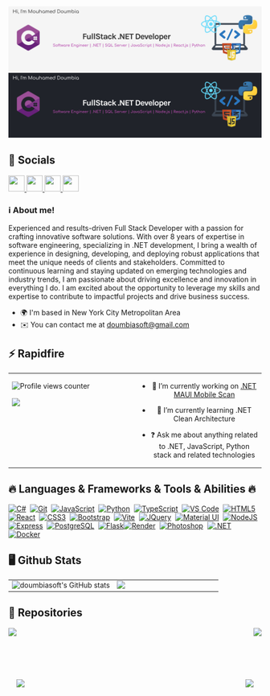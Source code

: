 ![Header](./header-light.png#gh-light-mode-only)![Header](./header-dark.png#gh-dark-mode-only)
## 🔗 Socials

<p align="left"> <a href="https://www.github.com/doumbiasoft" target="_blank" rel="noreferrer"> <picture> <source media="(prefers-color-scheme: dark)" srcset="https://raw.githubusercontent.com/danielcranney/readme-generator/main/public/icons/socials/github-dark.svg" /> <source media="(prefers-color-scheme: light)" srcset="https://raw.githubusercontent.com/danielcranney/readme-generator/main/public/icons/socials/github.svg" /> <img src="https://raw.githubusercontent.com/danielcranney/readme-generator/main/public/icons/socials/github.svg" width="32" height="32" /> </picture> </a> <a href="https://www.linkedin.com/in/doumbiamouhamed/" target="_blank" rel="noreferrer"> <picture> <source media="(prefers-color-scheme: dark)" srcset="https://raw.githubusercontent.com/danielcranney/readme-generator/main/public/icons/socials/linkedin-dark.svg" /> <source media="(prefers-color-scheme: light)" srcset="https://raw.githubusercontent.com/danielcranney/readme-generator/main/public/icons/socials/linkedin.svg" /> <img src="https://raw.githubusercontent.com/danielcranney/readme-generator/main/public/icons/socials/linkedin.svg" width="32" height="32" /> </picture> </a> <a href="https://www.x.com/doumbiasoft" target="_blank" rel="noreferrer"> <picture> <source media="(prefers-color-scheme: dark)" srcset="https://raw.githubusercontent.com/danielcranney/readme-generator/main/public/icons/socials/twitter-dark.svg" /> <source media="(prefers-color-scheme: light)" srcset="https://raw.githubusercontent.com/danielcranney/readme-generator/main/public/icons/socials/twitter.svg" /> <img src="https://raw.githubusercontent.com/danielcranney/readme-generator/main/public/icons/socials/twitter.svg" width="32" height="32" /> </picture> </a> <a href="https://www.threads.net/@mouhameddoumbia" target="_blank" rel="noreferrer"> <picture> <source media="(prefers-color-scheme: dark)" srcset="https://raw.githubusercontent.com/danielcranney/readme-generator/main/public/icons/socials/threads-dark.svg" /> <source media="(prefers-color-scheme: light)" srcset="https://raw.githubusercontent.com/danielcranney/readme-generator/main/public/icons/socials/threads.svg" /> <img src="https://raw.githubusercontent.com/danielcranney/readme-generator/main/public/icons/socials/threads.svg" width="32" height="32" /> </picture> </a></p>


### ℹ️ About me!  
Experienced and results-driven Full Stack Developer with a passion for crafting innovative software solutions. With over 8 years of expertise in software engineering, specializing in .NET development, I bring a wealth of experience in designing, developing, and deploying robust applications that meet the unique needs of clients and stakeholders. Committed to continuous learning and staying updated on emerging technologies and industry trends, I am passionate about driving excellence and innovation in everything I do. I am excited about the opportunity to leverage my skills and expertise to contribute to impactful projects and drive business success.


* 🌍  I'm based in New York City Metropolitan Area
* ✉️  You can contact me at [doumbiasoft@gmail.com](mailto:doumbiasoft@gmail.com)

## ⚡ Rapidfire  
<table><tr><td valign="top" width="50%">

![Profile views counter](https://komarev.com/ghpvc/?username=doumbiasoft&&style=flat-square)

<!--<img height=200 align="center" src="https://github-readme-stats.vercel.app/api/top-langs/?username=doumbiasoft&hide=c%23,powershell,Mathematica,Ruby,Objective-C,Objective-C%2b%2b,Cuda&title_color=B84DAF&text_color=000000&icon_color=61dafb&bg_color=F5F5F5&langs_count=8&layout=compact&border_color=61dafb&hide_border=true&size_weight=0.5&count_weight=0.5#gh-light-mode-only" />
  
<img height=200 align="center" src="https://github-readme-stats.vercel.app/api/top-langs/?username=doumbiasoft&hide=c%23,powershell,Mathematica,Ruby,Objective-C,Objective-C%2b%2b,Cuda&title_color=B84DAF&text_color=ffffff&icon_color=61dafb&bg_color=20232a&langs_count=8&layout=compact&border_color=61dafb&hide_border=true&size_weight=0.5&count_weight=0.5#gh-dark-mode-only" />-->


<picture>
  
  <source media="(prefers-color-scheme: dark)" srcset="https://github-readme-stats.vercel.app/api/top-langs/?username=doumbiasoft&hide=c%23,powershell,Mathematica,Ruby,Objective-C,Objective-C%2b%2b,Cuda&title_color=B84DAF&text_color=000000&icon_color=61dafb&bg_color=F5F5F5&langs_count=8&layout=compact&border_color=61dafb&hide_border=true&size_weight=0.5&count_weight=0.5">

  
<img  height=200 align="center" src="https://github-readme-stats.vercel.app/api/top-langs/?username=doumbiasoft&hide=c%23,powershell,Mathematica,Ruby,Objective-C,Objective-C%2b%2b,Cuda&title_color=B84DAF&text_color=ffffff&icon_color=61dafb&bg_color=20232a&langs_count=8&layout=compact&border_color=61dafb&hide_border=true&size_weight=0.5&count_weight=0.5" />
</picture>

</td><td valign="center" width="50%">

<div align="center">

- 🔭 I’m currently working on [.NET MAUI Mobile Scan](https://github.com)  
  

- 🌱 I’m currently learning .NET Clean Architecture  
  

- ❓ Ask me about anything related to .NET, JavaScript, Python stack and related technologies  

  
</div>  

</td></tr></table>  


## 🔥 Languages & Frameworks & Tools & Abilities 🔥

<p align="left">
<a href="https://docs.microsoft.com/en-us/dotnet/csharp/" target="_blank" rel="noreferrer"><img src="https://raw.githubusercontent.com/danielcranney/readme-generator/main/public/icons/skills/csharp-colored.svg" width="36" height="36" alt="C#" /></a>&nbsp;&nbsp;<a href="https://git-scm.com/" target="_blank" rel="noreferrer"><img src="https://raw.githubusercontent.com/danielcranney/readme-generator/main/public/icons/skills/git-colored.svg" width="36" height="36" alt="Git" /></a>&nbsp;&nbsp;<a href="https://developer.mozilla.org/en-US/docs/Web/JavaScript" target="_blank" rel="noreferrer"><img src="https://raw.githubusercontent.com/danielcranney/readme-generator/main/public/icons/skills/javascript-colored.svg" width="36" height="36" alt="JavaScript" /></a>&nbsp;&nbsp;<a href="https://www.python.org/" target="_blank" rel="noreferrer"><img src="https://raw.githubusercontent.com/danielcranney/readme-generator/main/public/icons/skills/python-colored.svg" width="36" height="36" alt="Python" /></a>&nbsp;&nbsp;<a href="https://www.typescriptlang.org/" target="_blank" rel="noreferrer"><img src="https://raw.githubusercontent.com/danielcranney/readme-generator/main/public/icons/skills/typescript-colored.svg" width="36" height="36" alt="TypeScript" /></a>&nbsp;&nbsp;<a href="https://code.visualstudio.com/" target="_blank" rel="noreferrer"><img src="https://raw.githubusercontent.com/danielcranney/readme-generator/main/public/icons/skills/visualstudiocode.svg" width="36" height="36" alt="VS Code" /></a>&nbsp;&nbsp;<a href="https://developer.mozilla.org/en-US/docs/Glossary/HTML5" target="_blank" rel="noreferrer"><img src="https://raw.githubusercontent.com/danielcranney/readme-generator/main/public/icons/skills/html5-colored.svg" width="36" height="36" alt="HTML5" /></a>&nbsp;&nbsp;<a href="https://reactjs.org/" target="_blank" rel="noreferrer"><img src="https://raw.githubusercontent.com/danielcranney/readme-generator/main/public/icons/skills/react-colored.svg" width="36" height="36" alt="React" /></a>&nbsp;&nbsp;<a href="https://www.w3.org/TR/CSS/#css" target="_blank" rel="noreferrer"><img src="https://raw.githubusercontent.com/danielcranney/readme-generator/main/public/icons/skills/css3-colored.svg" width="36" height="36" alt="CSS3" /></a>&nbsp;&nbsp;<a href="https://getbootstrap.com/" target="_blank" rel="noreferrer"><img src="https://raw.githubusercontent.com/danielcranney/readme-generator/main/public/icons/skills/bootstrap-colored.svg" width="36" height="36" alt="Bootstrap" /></a>&nbsp;&nbsp;<a href="https://vitejs.dev/" target="_blank" rel="noreferrer"><img src="https://raw.githubusercontent.com/danielcranney/readme-generator/main/public/icons/skills/vite-colored.svg" width="36" height="36" alt="Vite" /></a>&nbsp;&nbsp;<a href="https://jquery.com/" target="_blank" rel="noreferrer"><img src="https://raw.githubusercontent.com/danielcranney/readme-generator/main/public/icons/skills/jquery-colored.svg" width="36" height="36" alt="JQuery" /></a>&nbsp;&nbsp;<a href="https://mui.com/" target="_blank" rel="noreferrer"><img src="https://raw.githubusercontent.com/danielcranney/readme-generator/main/public/icons/skills/materialui-colored.svg" width="36" height="36" alt="Material UI" /></a>&nbsp;&nbsp;<a href="https://nodejs.org/en/" target="_blank" rel="noreferrer"><img src="https://raw.githubusercontent.com/danielcranney/readme-generator/main/public/icons/skills/nodejs-colored.svg" width="36" height="36" alt="NodeJS" /></a>&nbsp;&nbsp;<a href="https://expressjs.com/" target="_blank" rel="noreferrer"><img src="https://raw.githubusercontent.com/danielcranney/readme-generator/main/public/icons/skills/express-colored.svg" width="36" height="36" alt="Express" /></a>&nbsp;&nbsp;<a href="https://www.postgresql.org/" target="_blank" rel="noreferrer"><img src="https://raw.githubusercontent.com/danielcranney/readme-generator/main/public/icons/skills/postgresql-colored.svg" width="36" height="36" alt="PostgreSQL" /></a>&nbsp;&nbsp;<a href="https://flask.palletsprojects.com/en/2.0.x/" target="_blank" rel="noreferrer"><img src="https://raw.githubusercontent.com/danielcranney/readme-generator/main/public/icons/skills/flask-colored.svg" width="36" height="36" alt="Flask" /></a><a href="https://render.com/" target="_blank" rel="noreferrer"><img src="https://raw.githubusercontent.com/danielcranney/readme-generator/main/public/icons/skills/render-colored.svg" width="36" height="36" alt="Render" /></a>&nbsp;&nbsp;<a href="https://www.adobe.com/uk/products/photoshop.html" target="_blank" rel="noreferrer"><img src="https://raw.githubusercontent.com/danielcranney/readme-generator/main/public/icons/skills/photoshop-colored.svg" width="36" height="36" alt="Photoshop" /></a>&nbsp;&nbsp;<a href="https://dotnet.microsoft.com/en-us/" target="_blank" rel="noreferrer"><img src="https://raw.githubusercontent.com/danielcranney/readme-generator/main/public/icons/skills/dot-net-colored.svg" width="36" height="36" alt=".NET" /></a>&nbsp;&nbsp;<a href="https://www.docker.com/" target="_blank" rel="noreferrer"><img src="https://raw.githubusercontent.com/danielcranney/readme-generator/main/public/icons/skills/docker-colored.svg" width="36" height="36" alt="Docker" /></a>
</p>


## 🖥️ Github Stats  
<table><tr><td valign="top" width="50%">

<img src="https://github-readme-stats.vercel.app/api?username=doumbiasoft&show_icons=true&hide=&count_private=true&title_color=B84DAF&text_color=ffffff&icon_color=0891b2&bg_color=20232a&hide_border=true&show_icons=true" alt="doumbiasoft's GitHub stats" align="left" style="width: 100%" />


</td><td valign="top" width="50%">

<img src="https://github-readme-streak-stats.herokuapp.com/?user=doumbiasoft&stroke=ffffff&background=20232a&ring=B84DAF&fire=0891b2&currStreakNum=ffffff&currStreakLabel=B84DAF&sideNums=ffffff&sideLabels=ffffff&dates=ffffff&hide_border=true" align="left"  style="width: 100%"/>

</td></tr></table>  


## 📂 Repositories

<div width="100%" align="center">
<a align="left" href="https://github.com/Doumbiasoft/capstone-two-expense-tracker-frontend" title="Expense Tracker"><img align="left" height="115" src="https://github-readme-stats.vercel.app/api/pin/?username=Doumbiasoft&repo=capstone-two-expense-tracker-frontend&theme=react&border_color=20232a&title_color=B84DAF&bg_color=20232a&border_radius=5"></a>
  
  <a align="right" href="https://github.com/Doumbiasoft/capstone-one-quick-recipe" title="Quick Recipe"><img align="right" height="115" src="https://github-readme-stats.vercel.app/api/pin/?username=Doumbiasoft&repo=capstone-one-quick-recipe&theme=react&border_color=20232a&title_color=B84DAF&bg_color=20232a&border_radius=5"></a>
</div>
<br/><br/><br/><br/><br/><br/>
<div width="100%" align="center">
  <a align="left" href="https://github.com/Doumbiasoft/springboard-hack-or-snooze-ajax-api" title="Hack Or Snooze"><img align="left" height="115" src="https://github-readme-stats.vercel.app/api/pin/?username=Doumbiasoft&repo=springboard-hack-or-snooze-ajax-api&theme=react&border_color=20232a&title_color=B84DAF&bg_color=20232a&border_radius=5"></a>
  <a align="right" href="https://github.com/Doumbiasoft/capstone-two-budget-tracker-backend" title="Budget Tracker Backend"><img align="right" height="115" src="https://github-readme-stats.vercel.app/api/pin/?username=Doumbiasoft&repo=capstone-two-budget-tracker-backend&theme=react&border_color=20232a&title_color=B84DAF&bg_color=20232a&border_radius=5"></a>
</div>

<br/>  


<br />


